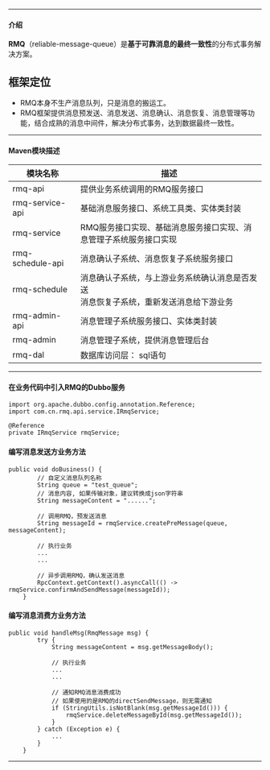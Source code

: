 ------------

#### 介绍

**RMQ**（reliable-message-queue）是**基于可靠消息的最终一致性**的分布式事务解决方案。


## 框架定位
- RMQ本身不生产消息队列，只是消息的搬运工。
- RMQ框架提供消息预发送、消息发送、消息确认、消息恢复、消息管理等功能，结合成熟的消息中间件，解决分布式事务，达到数据最终一致性。

------------

#### Maven模块描述

| 模块名称 | 描述 |
| --- | --- |
| rmq-api | 提供业务系统调用的RMQ服务接口 |
| rmq-service-api | 基础消息服务接口、系统工具类、实体类封装 |
| rmq-service | RMQ服务接口实现、基础消息服务接口实现、消息管理子系统服务接口实现 |
| rmq-schedule-api | 消息确认子系统、消息恢复子系统服务接口 |
| rmq-schedule | 消息确认子系统，与上游业务系统确认消息是否发送<br>消息恢复子系统，重新发送消息给下游业务 |
| rmq-admin-api | 消息管理子系统服务接口、实体类封装 |
| rmq-admin | 消息管理子系统，提供消息管理后台 |
| rmq-dal | 数据库访问层： sql语句|

------------


#### 在业务代码中引入RMQ的Dubbo服务
```
import org.apache.dubbo.config.annotation.Reference;
import com.cn.rmq.api.service.IRmqService;

@Reference
private IRmqService rmqService;
```

#### 编写消息发送方业务方法
```
public void doBusiness() {
        // 自定义消息队列名称
        String queue = "test_queue";
        // 消息内容, 如果传输对象，建议转换成json字符串
        String messageContent = "......";

        // 调用RMQ，预发送消息
        String messageId = rmqService.createPreMessage(queue, messageContent);

        // 执行业务
        ...
        ...

        // 异步调用RMQ，确认发送消息
        RpcContext.getContext().asyncCall(() -> rmqService.confirmAndSendMessage(messageId));
    }
```

#### 编写消息消费方业务方法
```
public void handleMsg(RmqMessage msg) {
        try {
            String messageContent = msg.getMessageBody();

            // 执行业务
            ...
            ...

            // 通知RMQ消息消费成功
            // 如果使用的是RMQ的directSendMessage，则无需通知
            if (StringUtils.isNotBlank(msg.getMessageId())) {
                rmqService.deleteMessageById(msg.getMessageId());
            }
        } catch (Exception e) {
            ...
        }
    }
```

------------
